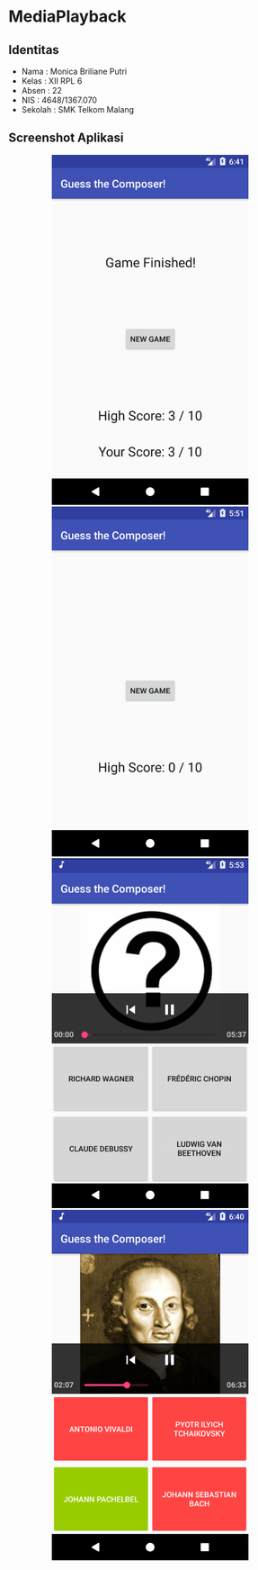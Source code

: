# MediaPlayback
## Identitas
* Nama  : Monica Briliane Putri
* Kelas : XII RPL 6
* Absen : 22
* NIS   : 4648/1367.070
* Sekolah : SMK Telkom Malang
 
## Screenshot Aplikasi
<p align="center">
  <img src="https://github.com/Monicabrlpt/MediaPlayback/blob/master/scrnsht%20(1).png" width="350"/>
  <img src="https://github.com/Monicabrlpt/MediaPlayback/blob/master/scrnsht%20(2).png" width="350"/>
  <img src="https://github.com/Monicabrlpt/MediaPlayback/blob/master/scrnsht%20(3).png" width="350"/>
  <img src="https://github.com/Monicabrlpt/MediaPlayback/blob/master/scrnsht%20(4).png" width="350"/>
</p>
